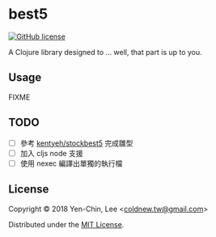# best5
[![GitHub license](https://img.shields.io/badge/license-MIT-blue.svg)](https://raw.githubusercontent.com/coldnew/twstock-best5.clj/master/LICENSE)

A Clojure library designed to ... well, that part is up to you.

## Usage

FIXME

## TODO

- [ ] 參考 [kentyeh/stockbest5](https://bitbucket.org/kentyeh/stockbest5) 完成雛型
- [ ] 加入 cljs node 支援
- [ ] 使用 nexec 編譯出單獨的執行檔

## License

Copyright © 2018 Yen-Chin, Lee <<coldnew.tw@gmail.com>>

Distributed under the [MIT License](http://opensource.org/licenses/MIT).

